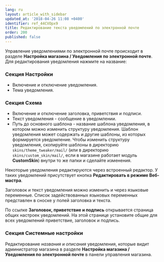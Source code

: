 ```yaml
---
lang: ru
layout: article_with_sidebar
updated_at: '2018-04-26 11:08 +0400'
identifier: ref_44CVOpx9
title: Редактирование текста уведомлений по электронной почте
order: 200
published: false
---
```

Управление уведомлениями по электронной почте происходит в разделе **Настройка магазина / Уведомления по электронной почте**. Для редактирования уведомления нажмите на  название:

### Секция Настройки

- Включение и отключение уведомления.
- Тема уведомления.

### Секция Схема

- Включение и отключение заголовка, приветствия и подписи. 
- Текст уведомления - сообщение в уведомлении.
- Путь до основного шаблона - название шаблона уведомления, в котором можно изменить структуру уведомления. Шаблон уведомления может содержать и другие шаблоны, из которых формируется уведомление. Чтобы изменить структуру уведомления, скопируйте шаблоны в директорию `skins/theme_tweaker/mail/` (или в директорию `skins/custom_skin/mail/`, если в магазине работает модуль **CustomSkin**) внутри то же папки и сделайте изменения.

Некоторые уведомления редактируются через встроенный редактор. У таких уведомлений присутствует кнопка **Редактировать в режиме Веб-мастра**.
  
Заголовок и текст уведомления можно изменить и через языковые переменные. Список задействованных языковых переменных представлен в сноске у полей заголовка и текста.

По ссылке **Заголовок, приветствие и подпись** открывается страница общих настроек уведомлений. На этой странице установите общие для всех уведомлений приветствие, заголовок и подпись.

### Секция Системные настройки

Редактирование _названия_ и _описания_ уведомления, которые видит администратор магазина в разделе **Настройка магазина / Уведомления по электронной почте** в панели управления магазина.